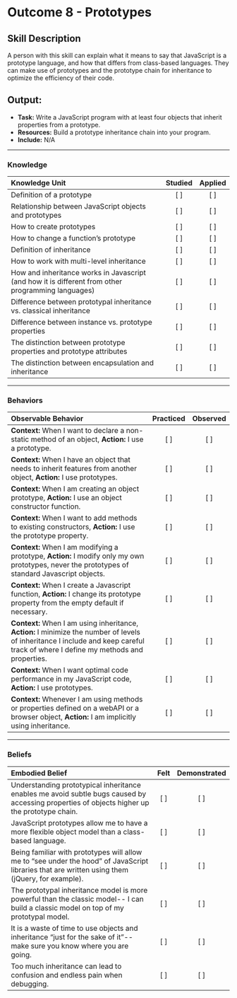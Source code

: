 # Outcome 8 - Prototypes 

## Skill Description
A person with this skill can explain what it means to say that JavaScript is a prototype language, and how that differs from class-based languages. They can make use of prototypes and the prototype chain for inheritance to optimize the efficiency of their code.

## Output: 

- **Task:** Write a JavaScript program with at least four objects that inherit properties from a prototype.
- **Resources:** Build a prototype inheritance chain into your program.
- **Include:** N/A



-------

### Knowledge

| Knowledge Unit   |      Studied      | Applied |
|:-------------|:------------------:|:--------:|
| Definition of a prototype | [ ] | [ ] |
| Relationship between JavaScript objects and prototypes | [ ] | [ ] |
| How to create prototypes | [ ] | [ ] |
| How to change a function’s prototype | [ ] | [ ] |
| Definition of inheritance | [ ] | [ ] |
| How to work with multi-level inheritance | [ ] | [ ] |
| How and inheritance works in Javascript (and how it is different from other programming languages) | [ ] | [ ] |
| Difference between prototypal inheritance vs. classical inheritance | [ ] | [ ] |
| Difference between instance vs. prototype properties | [ ] | [ ] |
| The distinction between prototype properties and prototype attributes | [ ] | [ ] |
| The distinction between encapsulation and inheritance | [ ] | [ ] |



-------

### Behaviors

| Observable Behavior   |      Practiced      | Observed |
|:-------------|:------------------:|:--------:|
| **Context:** When I want to declare a non-static method of an object, **Action:** I use a prototype. |   [ ]   |   [ ] |
| **Context:** When I have an object that needs to inherit features from another object, **Action:** I use prototypes. |   [ ]   |   [ ] |
| **Context:** When I am creating an object prototype, **Action:** I use an object constructor function. |   [ ]   |   [ ] |
| **Context:** When I want to add methods to existing constructors, **Action:** I use the prototype property. |   [ ]   |   [ ] |
| **Context:** When I am modifying a prototype, **Action:** I modify only my own prototypes, never the prototypes of standard Javascript objects. |   [ ]   |   [ ] |
| **Context:** When I create a Javascript function, **Action:** I change its prototype property from the empty default if necessary. |   [ ]   |   [ ] | 
| **Context:** When I am using inheritance, **Action:** I minimize the number of levels of inheritance I include and keep careful track of where I define my methods and properties. |   [ ]   |   [ ] |
| **Context:** When I want optimal code performance in my JavaScript code, **Action:** I use prototypes. |   [ ]   |   [ ] |
| **Context:** Whenever I am using methods or properties defined on a webAPI or a browser object, **Action:** I am implicitly using inheritance. |   [ ]   |   [ ] | 





-------

### Beliefs

| Embodied Belief   |      Felt      | Demonstrated |
|:-------------|:------------------:|:--------:|
| Understanding prototypical inheritance enables me avoid subtle bugs caused by accessing properties of objects higher up the prototype chain. |   [ ]   |   [ ] |
| JavaScript prototypes allow me to have a more flexible object model than a class-based language.  |   [ ]   |   [ ] |
| Being familiar with prototypes will allow me to “see under the hood” of JavaScript libraries that are written using them (jQuery, for example). |   [ ]   |   [ ] |
| The prototypal inheritance model is more powerful than the classic model-- I can build a classic model on top of my prototypal model. |   [ ]   |   [ ] |
| It is a waste of time to use objects and inheritance “just for the sake of it”-- make sure you know where you are going. | [ ] | [ ] |
| Too much inheritance can lead to confusion and endless pain when debugging. | [ ] | [ ] |
